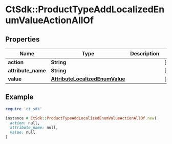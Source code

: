 # CtSdk::ProductTypeAddLocalizedEnumValueActionAllOf

## Properties

| Name | Type | Description | Notes |
| ---- | ---- | ----------- | ----- |
| **action** | **String** |  | [optional] |
| **attribute_name** | **String** |  | [optional] |
| **value** | [**AttributeLocalizedEnumValue**](AttributeLocalizedEnumValue.md) |  | [optional] |

## Example

```ruby
require 'ct_sdk'

instance = CtSdk::ProductTypeAddLocalizedEnumValueActionAllOf.new(
  action: null,
  attribute_name: null,
  value: null
)
```

